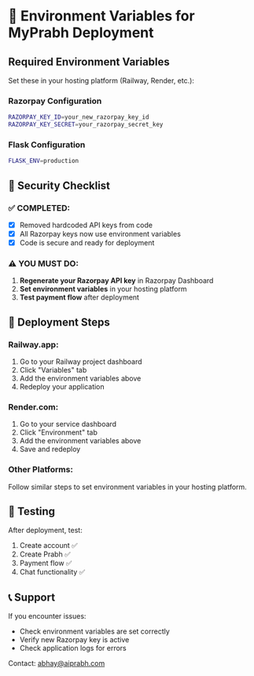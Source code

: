 # 🔐 Environment Variables for MyPrabh Deployment

## Required Environment Variables

Set these in your hosting platform (Railway, Render, etc.):

### **Razorpay Configuration**
```bash
RAZORPAY_KEY_ID=your_new_razorpay_key_id
RAZORPAY_KEY_SECRET=your_razorpay_secret_key
```

### **Flask Configuration**
```bash
FLASK_ENV=production
```

## 🚨 Security Checklist

### ✅ **COMPLETED:**
- [x] Removed hardcoded API keys from code
- [x] All Razorpay keys now use environment variables
- [x] Code is secure and ready for deployment

### ⚠️ **YOU MUST DO:**
1. **Regenerate your Razorpay API key** in Razorpay Dashboard
2. **Set environment variables** in your hosting platform
3. **Test payment flow** after deployment

## 🚀 Deployment Steps

### **Railway.app:**
1. Go to your Railway project dashboard
2. Click "Variables" tab
3. Add the environment variables above
4. Redeploy your application

### **Render.com:**
1. Go to your service dashboard
2. Click "Environment" tab
3. Add the environment variables above
4. Save and redeploy

### **Other Platforms:**
Follow similar steps to set environment variables in your hosting platform.

## 🧪 Testing

After deployment, test:
1. Create account ✅
2. Create Prabh ✅
3. Payment flow ✅
4. Chat functionality ✅

## 📞 Support

If you encounter issues:
- Check environment variables are set correctly
- Verify new Razorpay key is active
- Check application logs for errors

Contact: abhay@aiprabh.com